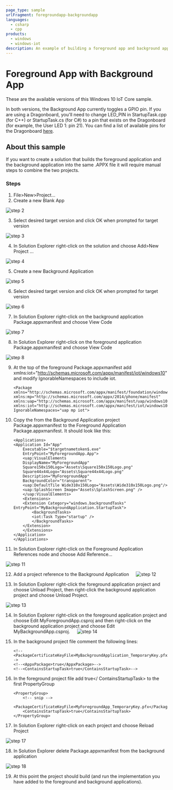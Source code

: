 ```yaml
---
page_type: sample
urlFragment: foregroundapp-backgroundapp
languages:
  - csharp
  - cpp
products:
  - windows
  - windows-iot
description: An example of building a foreground app and background app within the same APPX file for Windows 10 IoT Core.
---
```


# Foreground App with Background App

These are the available versions of this Windows 10 IoT Core sample.  

In both versions, the Background App currently toggles a GPIO pin.  If you are using a Dragonboard, 
you'll need to change LED_PIN in StartupTask.cpp (for C++) or StartupTask.cs (for C#) to a pin that 
exists on the Dragonboard (for example, the User LED 1: pin 21).  You can find a list of available
pins for the Dragonboard [here](https://docs.microsoft.com/en-us/windows/iot-core/learn-about-hardware/pinmappings/pinmappingsdb).

## About this sample
If you want to create a solution that builds the foreground application and the background application into the same .APPX file it will require manual steps to combine the two projects.

### Steps

1. File>New>Project…
2. Create a new Blank App

![step 2](../Resources/step2a.png)

3. Select desired target version and click OK when prompted for target version

![step 3](../Resources/step3a.png)

4.	In Solution Explorer right-click on the solution and choose Add>New Project …

![step 4](../Resources/step4.png)

5.	Create a new Background Application

![step 5](../Resources/step5a.png)

6.	Select desired target version and click OK when prompted for target version

![step 6](../Resources/step6a.png)

7.	In Solution Explorer right-click on the background application Package.appxmanifest and choose View Code

![step 7](../Resources/step7.png)

8.	In Solution Explorer right-click on the foreground application Package.appxmanifest and choose View Code

![step 8](../Resources/step8.png)

9.	At the top of the foreground Package.appxmanifest add xmlns:iot="http://schemas.microsoft.com/appx/manifest/iot/windows10" and modify IgnorableNamespaces to include iot.

        <Package
        xmlns="http://schemas.microsoft.com/appx/manifest/foundation/windows10"
        xmlns:mp="http://schemas.microsoft.com/appx/2014/phone/manifest"
        xmlns:uap="http://schemas.microsoft.com/appx/manifest/uap/windows10"
        xmlns:iot="http://schemas.microsoft.com/appx/manifest/iot/windows10"
        IgnorableNamespaces="uap mp iot">

10.	Copy the <Extensions> from the Background Application project Package.appxmanifest  to the Foreground Application Package.appxmanifest.  It should look like this:

        <Applications>
        <Application Id="App"
            Executable="$targetnametoken$.exe"
            EntryPoint="MyForegroundApp.App">
            <uap:VisualElements
            DisplayName="MyForegroundApp"
            Square150x150Logo="Assets\Square150x150Logo.png"
            Square44x44Logo="Assets\Square44x44Logo.png"
            Description="MyForegroundApp"
            BackgroundColor="transparent">
            <uap:DefaultTile Wide310x150Logo="Assets\Wide310x150Logo.png"/>
            <uap:SplashScreen Image="Assets\SplashScreen.png" />
            </uap:VisualElements>
            <Extensions>
            <Extension Category="windows.backgroundTasks" EntryPoint="MyBackgroundApplication.StartupTask">
                <BackgroundTasks>
                <iot:Task Type="startup" />
                </BackgroundTasks>
            </Extension>
            </Extensions>
        </Application>
        </Applications>

11.	In Solution Explorer right-click on the Foreground Application References node and choose Add Reference…

![step 11](../Resources/step11.png)

12.	Add a project reference to the Background Application
 
![step 12](../Resources/step12.png)

13.	In Solution Explorer right-click the foreground application project and choose Unload Project, then right-click the background application project and choose Unload Project.

![step 13](../Resources/step13.png)

14.	In Solution Explorer right-click on the foreground application project and choose Edit MyForegroundApp.csproj and then right-click on the background application project and choose Edit MyBackgroundApp.csproj.
 
![step 14](../Resources/step14.png)

15.	In the background project file comment the following lines:

        <!--<PackageCertificateKeyFile>MyBackgroundApplication_TemporaryKey.pfx</PackageCertificateKeyFile>-->
        <!--<AppxPackage>true</AppxPackage>-->
        <!--<ContainsStartupTask>true</ContainsStartupTask>-->

16.	In the foreground project file add <ContainsStartupTask>true</ ContainsStartupTask> to the first PropertyGroup

        <PropertyGroup>
            <!-- snip -->
            <PackageCertificateKeyFile>MyForegroundApp_TemporaryKey.pfx</PackageCertificateKeyFile>
            <ContainsStartupTask>true</ContainsStartupTask>
        </PropertyGroup>

17.	In Solution Explorer right-click on each project and choose Reload Project

![step 17](../Resources/step17.png)

18.	In Solution Explorer delete Package.appxmanifest from the background application

![step 18](../Resources/step18.png)

19.	At this point the project should build (and run the implementation you have added to the foreground and background applications).

